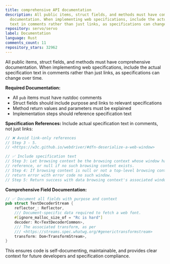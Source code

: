 ```yaml
---
title: comprehensive API documentation
description: All public items, struct fields, and methods must have comprehensive
  documentation. When implementing web specifications, include the actual specification
  text in comments rather than just links, as specifications can change over time.
repository: servo/servo
label: Documentation
language: Rust
comments_count: 11
repository_stars: 32962
---
```


All public items, struct fields, and methods must have comprehensive documentation. When implementing web specifications, include the actual specification text in comments rather than just links, as specifications can change over time.

**Required Documentation:**
- All `pub` items must have rustdoc comments
- Struct fields should include purpose and links to relevant specifications
- Method return values and parameters must be explained
- Implementation steps should reference specification text

**Specification References:**
Include actual specification text in comments, not just links:

```rust
// ❌ Avoid link-only references
// Step 3 - 5.
// <https://w3c.github.io/webdriver/#dfn-deserialize-a-web-window>

// ✅ Include specification text
// Step 3: Let browsing context be the browsing context whose window handle is
// reference, or null if no such browsing context exists.
// Step 4: If browsing context is null or not a top-level browsing context,
// return error with error code no such window.
// Step 5: Return success with data browsing context's associated window.
```

**Comprehensive Field Documentation:**
```rust
// ✅ Document all fields with purpose and context
pub struct TextDecoderStream {
    reflector_: Reflector,
    /// Document-specific data required to fetch a web font.
    #[ignore_malloc_size_of = "Rc is hard"]
    decoder: Rc<TextDecoderCommon>,
    /// The associated transform, as per
    /// <https://streams.spec.whatwg.org/#generictransformstream>
    transform: Dom<TransformStream>,
}
```

This ensures code is self-documenting, maintainable, and provides clear context for future developers and specification compliance.